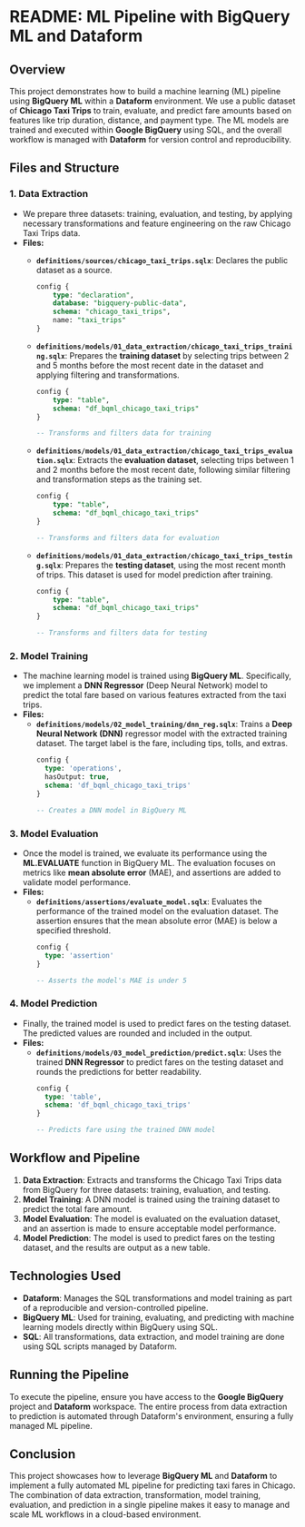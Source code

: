 # README: ML Pipeline with BigQuery ML and Dataform

## Overview

This project demonstrates how to build a machine learning (ML) pipeline using **BigQuery ML** within a **Dataform** environment. We use a public dataset of **Chicago Taxi Trips** to train, evaluate, and predict fare amounts based on features like trip duration, distance, and payment type. The ML models are trained and executed within **Google BigQuery** using SQL, and the overall workflow is managed with **Dataform** for version control and reproducibility.

## Files and Structure

### 1. **Data Extraction**
   - We prepare three datasets: training, evaluation, and testing, by applying necessary transformations and feature engineering on the raw Chicago Taxi Trips data.
   - **Files:**
     - **`definitions/sources/chicago_taxi_trips.sqlx`**:
       Declares the public dataset as a source.
       ```sql
       config {
           type: "declaration",
           database: "bigquery-public-data",
           schema: "chicago_taxi_trips",
           name: "taxi_trips"
       }
       ```

     - **`definitions/models/01_data_extraction/chicago_taxi_trips_training.sqlx`**:
       Prepares the **training dataset** by selecting trips between 2 and 5 months before the most recent date in the dataset and applying filtering and transformations.
       ```sql
       config {
           type: "table",
           schema: "df_bqml_chicago_taxi_trips"
       }

       -- Transforms and filters data for training
       ```

     - **`definitions/models/01_data_extraction/chicago_taxi_trips_evaluation.sqlx`**:
       Extracts the **evaluation dataset**, selecting trips between 1 and 2 months before the most recent date, following similar filtering and transformation steps as the training set.
       ```sql
       config {
           type: "table",
           schema: "df_bqml_chicago_taxi_trips"
       }
       
       -- Transforms and filters data for evaluation
       ```

     - **`definitions/models/01_data_extraction/chicago_taxi_trips_testing.sqlx`**:
       Prepares the **testing dataset**, using the most recent month of trips. This dataset is used for model prediction after training.
       ```sql
       config {
           type: "table",
           schema: "df_bqml_chicago_taxi_trips"
       }
       
       -- Transforms and filters data for testing
       ```

### 2. **Model Training**
   - The machine learning model is trained using **BigQuery ML**. Specifically, we implement a **DNN Regressor** (Deep Neural Network) model to predict the total fare based on various features extracted from the taxi trips.
   - **Files:**
     - **`definitions/models/02_model_training/dnn_reg.sqlx`**:
       Trains a **Deep Neural Network (DNN)** regressor model with the extracted training dataset. The target label is the fare, including tips, tolls, and extras.
       ```sql
       config {
         type: 'operations',
         hasOutput: true,
         schema: 'df_bqml_chicago_taxi_trips'
       }

       -- Creates a DNN model in BigQuery ML
       ```

### 3. **Model Evaluation**
   - Once the model is trained, we evaluate its performance using the **ML.EVALUATE** function in BigQuery ML. The evaluation focuses on metrics like **mean absolute error** (MAE), and assertions are added to validate model performance.
   - **Files:**
     - **`definitions/assertions/evaluate_model.sqlx`**:
       Evaluates the performance of the trained model on the evaluation dataset. The assertion ensures that the mean absolute error (MAE) is below a specified threshold.
       ```sql
       config {
         type: 'assertion'
       }

       -- Asserts the model's MAE is under 5
       ```

### 4. **Model Prediction**
   - Finally, the trained model is used to predict fares on the testing dataset. The predicted values are rounded and included in the output.
   - **Files:**
     - **`definitions/models/03_model_prediction/predict.sqlx`**:
       Uses the trained **DNN Regressor** to predict fares on the testing dataset and rounds the predictions for better readability.
       ```sql
       config {
         type: 'table',
         schema: 'df_bqml_chicago_taxi_trips'
       }

       -- Predicts fare using the trained DNN model
       ```

## Workflow and Pipeline

1. **Data Extraction**: Extracts and transforms the Chicago Taxi Trips data from BigQuery for three datasets: training, evaluation, and testing.
2. **Model Training**: A DNN model is trained using the training dataset to predict the total fare amount.
3. **Model Evaluation**: The model is evaluated on the evaluation dataset, and an assertion is made to ensure acceptable model performance.
4. **Model Prediction**: The model is used to predict fares on the testing dataset, and the results are output as a new table.

## Technologies Used

- **Dataform**: Manages the SQL transformations and model training as part of a reproducible and version-controlled pipeline.
- **BigQuery ML**: Used for training, evaluating, and predicting with machine learning models directly within BigQuery using SQL.
- **SQL**: All transformations, data extraction, and model training are done using SQL scripts managed by Dataform.

## Running the Pipeline

To execute the pipeline, ensure you have access to the **Google BigQuery** project and **Dataform** workspace. The entire process from data extraction to prediction is automated through Dataform's environment, ensuring a fully managed ML pipeline.

## Conclusion

This project showcases how to leverage **BigQuery ML** and **Dataform** to implement a fully automated ML pipeline for predicting taxi fares in Chicago. The combination of data extraction, transformation, model training, evaluation, and prediction in a single pipeline makes it easy to manage and scale ML workflows in a cloud-based environment.
